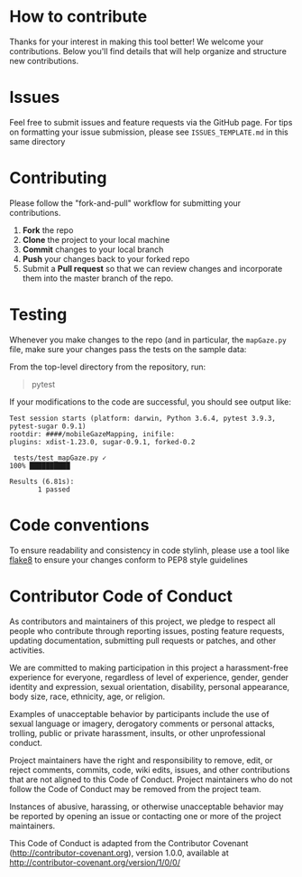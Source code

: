 # How to contribute

Thanks for your interest in making this tool better! We welcome your contributions. Below you'll find details that will help organize and structure new contributions.

# Issues

Feel free to submit issues and feature requests via the GitHub page. For tips on formatting your issue submission, please see `ISSUES_TEMPLATE.md` in this same directory

# Contributing

Please follow the "fork-and-pull" workflow for submitting your contributions.

1. **Fork** the repo
2. **Clone** the project to your local machine
3. **Commit** changes to your local branch
4. **Push** your changes back to your forked repo
5. Submit a **Pull request** so that we can review changes and incorporate them into the master branch of the repo.

# Testing

Whenever you make changes to the repo (and in particular, the `mapGaze.py` file, make sure your changes pass the tests on the sample data:

From the top-level directory from the repository, run:

> pytest

If your modifications to the code are successful, you should see output like:

```
Test session starts (platform: darwin, Python 3.6.4, pytest 3.9.3, pytest-sugar 0.9.1)
rootdir: ####/mobileGazeMapping, inifile:
plugins: xdist-1.23.0, sugar-0.9.1, forked-0.2

 tests/test_mapGaze.py ✓                                                                                      100% ██████████

Results (6.81s):
       1 passed
```

# Code conventions

To ensure readability and consistency in code stylinh, please use a tool like [flake8](http://flake8.pycqa.org/en/latest/) to ensure your changes conform to PEP8 style guidelines


# Contributor Code of Conduct

As contributors and maintainers of this project, we pledge to respect all people who contribute through reporting issues, posting feature requests, updating documentation, submitting pull requests or patches, and other activities.

We are committed to making participation in this project a harassment-free experience for everyone, regardless of level of experience, gender, gender identity and expression, sexual orientation, disability, personal appearance, body size, race, ethnicity, age, or religion.

Examples of unacceptable behavior by participants include the use of sexual language or imagery, derogatory comments or personal attacks, trolling, public or private harassment, insults, or other unprofessional conduct.

Project maintainers have the right and responsibility to remove, edit, or reject comments, commits, code, wiki edits, issues, and other contributions that are not aligned to this Code of Conduct. Project maintainers who do not follow the Code of Conduct may be removed from the project team.

Instances of abusive, harassing, or otherwise unacceptable behavior may be reported by opening an issue or contacting one or more of the project maintainers.

This Code of Conduct is adapted from the Contributor Covenant (http://contributor-covenant.org), version 1.0.0, available at http://contributor-covenant.org/version/1/0/0/
